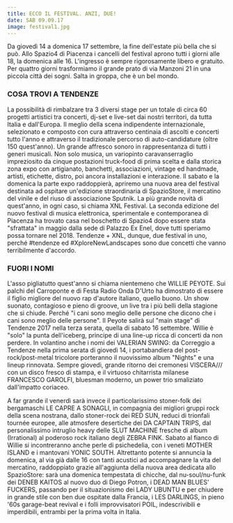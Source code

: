 ```yaml
---
title: ECCO IL FESTIVAL. ANZI, DUE!
date: SAB 09.09.17
image: festival1.jpg
---
```


Da giovedì 14 a domenica 17 settembre, la fine dell'estate più bella che si può. Allo Spazio4 di Piacenza i cancelli del festival aprono tutti i giorni alle 18, la domenica alle 16. L'ingresso è sempre rigorosamente libero e gratuito. Per quattro giorni trasformiamo il grande prato di via Manzoni 21 in una piccola città dei sogni. Salta in groppa, che è un bel mondo.

### COSA TROVI A TENDENZE

La possibilità di rimbalzare tra 3 diversi stage per un totale di circa 60 progetti artistici tra concerti, dj-set e live-set dai nostri territori, da tutta Italia e dall'Europa. Il meglio della scena indipendente internazionale, selezionato e composto con cura attraverso centinaia di ascolti e concerti tutto l'anno e attraverso il tradizionale percorso di auto-candidature (oltre 150 quest'anno). Un grande affresco sonoro in rappresentanza di tutti i generi musicali.
Non solo musica, un variopinto caravanserraglio impreziosito da cinque postazioni truck-food di prima scelta e dalla storica zona expo con artigianato, banchetti, associazioni, vintage ed handmade, artisti, etichette, distro, poi ancora installazioni e interazione. Il sabato e la domenica la parte expo raddoppierà, apriremo una nuova area del festival destinata ad ospitare un'edizione straordinaria di SpazioStore, il mercatino del vinile e del riuso di associazione Sputnik.
La più grande novità di quest'anno, in ogni caso, si chiama XNL Festival. La seconda edizione del nuovo festival di musica elettronica, sperimentale e contemporanea di Piacenza ha trovato casa nel boschetto di Spazio4 dopo essere stata "sfrattata" in maggio dalla sede di Palazzo Ex Enel, dove tutti speriamo possa tornare nel 2018. Tendenze + XNL, dunque, due festival in uno, perché #tendenze ed #XploreNewLandscapes sono due concetti che vanno terribilmente d'accordo.

### FUORI I NOMI

L'asso pigliatutto quest'anno si chiama nientemeno che WILLIE PEYOTE. Sui palchi del Carroponte e di Festa Radio Onda D'Urto ha dimostrato di essere il figlio migliore del nuovo rap d'autore italiano, quello buono. Un show suonato, contagioso e pieno di groove, un live tra i più belli della stagione che si chiude. Perché "i cani sono meglio delle persone che dicono che i cani sono meglio delle persone". Il Peyote salirà sul "main stage" di Tendenze 2017 nella terza serata, quella di sabato 16 settembre.
Willie è "solo" la punta dell'iceberg, principe di una line-up ricca di concerti da non perdere. In volantino anche i nomi dei VALERIAN SWING: da Correggio a Tendenze nella prima serata di giovedì 14, i portabandiera del post-rock/post-metal tricolore porteranno il nuovissimo album "Nights" e una lineup rinnovata. Sempre giovedì, grande ritorno dei cremonesi VISCERA/// con un disco fresco di stampa, e il virtuoso chitarrista milanese FRANCESCO GAROLFI, bluesman moderno, un power trio smaliziato dall'impatto coriaceo.

A far grande il venerdì sarà invece il particolarissimo stoner-folk dei bergamaschi LE CAPRE A SONAGLI, in compagnia dei migliori gruppi rock della scena nostrana, dallo stoner-rock dei RED SUN, reduci di trionfali tournée europee, alle atmosfere desertiche dei DA CAPTAIN TRIPS, dal personalissimo intruglio heavy delle SLUT MACHINE fresche di album (Irrational) al poderoso rock italiano degli ZEBRA FINK. Sabato al fianco di Willie si incontreranno anche perle di psichedelia, con i veneti MOTHER ISLAND e i mantovani YONIC SOUTH. Altrettanto potente si annuncia la domenica, al via già dalle 16 con tanti acustici ad accompagnare la vita del mercatino, raddoppiato grazie all'aggiunta della nuova area dedicata allo SpazioStore: sarà una domenica tempestata di chicche, dal nu-soul/nu-funk dei DENEB KAITOS al nuovo duo di Diego Potron, i DEAD MAN BLUES' FUCKERS, passando per il situazionismo dei LADY UBUNTU e per chiudere in grande stile con ben due ospitate dalla Francia, i LES DARLINGS, in pieno '60s garage-beat revival e i folli improvvisatori POIL, indescrivibili e imperdibili, entrambi per la prima volta in Italia.